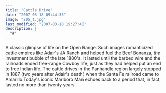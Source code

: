 ```yaml
---
title: "Cattle Drive"
date: "2007-03-18 09:44:35"
image: "205_t.jpg"
last_modified: "2007-03-18 19:27:40"
description: |
  "#"
---
```


A classic glimpse of life on the Open Range. Such images romanticized cattle empires like Adair's JA Ranch and helped fuel the Beef Bonanza, <i>the</i> investment bubble of the late 1880's. It lasted until the barbed wire and the railroads ended free-range Cowboy life; just as they had helped put an end to free Indian life. The cattle drives in the Panhandle region largely stopped in 1887 (two years after Adair's death) when the Santa Fe railroad came to Amarillo.Today's iconic Marlboro Man echoes back to a period that, in fact, lasted no more than twenty years.
